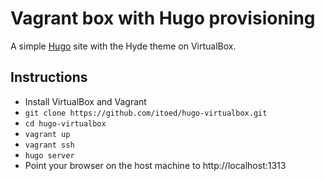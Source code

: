 # Vagrant box with Hugo provisioning

A simple [Hugo](http://gohugo.io) site with the Hyde theme on VirtualBox.

## Instructions

- Install VirtualBox and Vagrant
- `git clone https://github.com/itoed/hugo-virtualbox.git`
- `cd hugo-virtualbox`
- `vagrant up`
- `vagrant ssh`
- `hugo server`
- Point your browser on the host machine to http://localhost:1313
